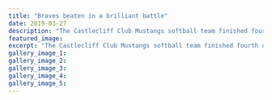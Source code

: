 ```yaml
---
title: "Braves beaten in a brilliant battle"
date: 2019-03-27
description: "The Castlecliff Club Mustangs softball team finished fourth of 13 teams in the Manawatu Senior Men's Reserve grade..."
featured_image: 
excerpt: "The Castlecliff Club Mustangs softball team finished fourth of 13 teams in the Manawatu Senior Men's Reserve grade competition."
gallery_image_1: 
gallery_image_2: 
gallery_image_3: 
gallery_image_4: 
gallery_image_5: 
---
```

